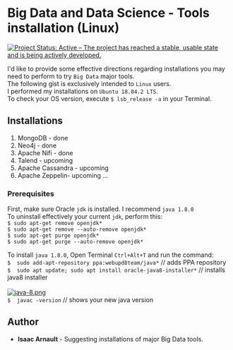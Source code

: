 # Big Data and Data Science - Tools installation (Linux)

[![Project Status: Active – The project has reached a stable, usable state and is being actively developed.](https://www.repostatus.org/badges/latest/active.svg)](https://www.repostatus.org/#active)

I'd like to provide some effective directions regarding installations you may need to perform to try `Big Data` major tools.<br>
The following gist is exclusively intended to `Linux` users.<br>
I performed my installations on `Ubuntu 18.04.2 LTS`.<br>
To check your OS version, execute `$ lsb_release -a` in your Terminal.

## Installations
1. MongoDB - done
2. Neo4j - done
3. Apache Nifi - done
4. Talend - upcoming
5. Apache Cassandra - upcoming
6. Apache Zeppelin- upcoming
...

### Prerequisites

First, make sure Oracle `jdk` is installed. I recommend `java 1.8.0`<br>
To uninstall effectively your current `jdk`, perform this:<br>
`$ sudo apt-get remove openjdk*`<br>
`$ sudo apt-get remove --auto-remove openjdk*`<br>
`$ sudo apt-get purge openjdk*`<br>
`$ sudo apt-get purge --auto-remove openjdk*`<br>

To install `java 1.8.0`, Open Terminal `Ctrl+Alt+T` and run the command:<br>
`$  sudo add-apt-repository ppa:webupd8team/java*` // adds PPA repository<br>
`$  sudo apt update; sudo apt install oracle-java8-installer*` // installs java8 installer<br><br>
[![java-8.png](https://i.postimg.cc/yNvqZ0dM/java-8.png)](https://postimg.cc/cKg5qgfh)<br>
`$  javac -version` // shows your new java version

## Author

* **Isaac Arnault** - Suggesting installations of major Big Data tools.
